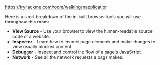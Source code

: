 https://tryhackme.com/room/walkinganapplication


Here is a short breakdown of the in-built browser tools you will use throughout this room:

-   **View Source** - Use your browser to view the human-readable source code of a website.
-   **Inspector** - Learn how to inspect page elements and make changes to view usually blocked content.
-   **Debugger** - Inspect and control the flow of a page's JavaScript
-   **Network** - See all the network requests a page makes. 